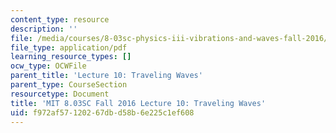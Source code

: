 ```yaml
---
content_type: resource
description: ''
file: /media/courses/8-03sc-physics-iii-vibrations-and-waves-fall-2016/f972af57120267dbd58b6e225c1ef608_MIT8_03SCF16_Lec10.pdf
file_type: application/pdf
learning_resource_types: []
ocw_type: OCWFile
parent_title: 'Lecture 10: Traveling Waves'
parent_type: CourseSection
resourcetype: Document
title: 'MIT 8.03SC Fall 2016 Lecture 10: Traveling Waves'
uid: f972af57-1202-67db-d58b-6e225c1ef608
---
```


